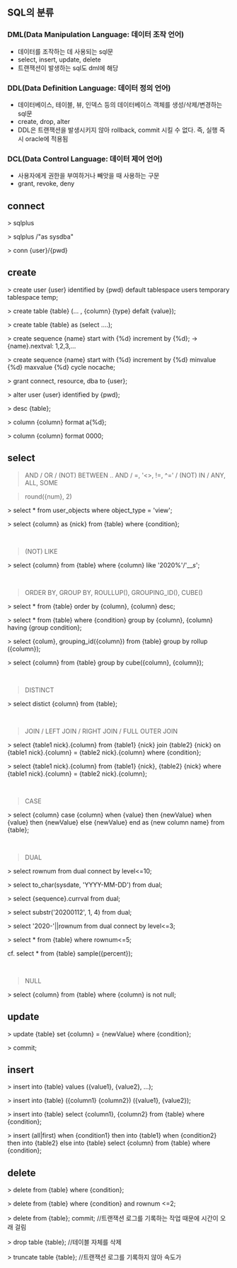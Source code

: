 ## SQL의 분류

### DML(Data Manipulation Language: 데이터 조작 언어)

* 데이터를 조작하는 데 사용되는 sql문
* select, insert, update, delete
* 트랜잭션이 발생하는 sql도 dml에 해당

### DDL(Data Definition Language: 데이터 정의 언어)

* 데이터베이스, 테이블, 뷰, 인덱스 등의 데이터베이스 객체를 생성/삭제/변경하는 sql문 
* create, drop, alter
* DDL은 트랜잭션을 발생시키지 않아 rollback, commit 시킬 수 없다. 즉, 실행 즉시 oracle에 적용됨

### DCL(Data Control Language: 데이터 제어 언어)

* 사용자에게 권한을 부여하거나 빼앗을 때 사용하는 구문
* grant, revoke, deny 

## connect

\> sqlplus

\> sqlplus /"as sysdba"

\> conn {user}/{pwd}

## create 

\> create user {user} identified by {pwd}
      default tablespace users temporary tablespace temp;
      
\> create table {table} (... , {column} {type} defalt {value});

\> create table {table} as (select ....);

\> create sequence {name} start with {%d} increment by {%d}; -> {name}.nextval: 1,2,3,...

\> create sequence {name} start with {%d} increment by {%d} minvalue {%d} maxvalue {%d} cycle nocache;

\> grant connect, resource, dba to {user};

\> alter user {user} identified by {pwd};

\> desc {table};

\> column {column} format a{%d};

\> column {column} format 0000;

## select

>AND / OR / (NOT) BETWEEN .. AND / =, '<>, !=, ^=' / (NOT) IN / ANY, ALL, SOME

>round({num}, 2)

\> select * from user_objects where object_type = 'view';

\> select {column} as {nick} from {table} where {condition};

<br/>

>(NOT) LIKE

\> select {column} from {table} where {column} like '2020%'/'___s_';

<br/>

>ORDER BY, GROUP BY, ROULLUP(), GROUPING_ID(), CUBE()

\> select * from {table} order by {column}, {column} desc;

\> select * from {table} where {condition} group by {column}, {column} having {group condition};

\> select {colum}, grouping_id({column}) from {table} group by rollup ({column});

\> select {column} from {table} group by cube({column}, {column});


<br/>

>DISTINCT

\> select distict {column} from {table};

<br/>

>JOIN / LEFT JOIN / RIGHT JOIN / FULL OUTER JOIN

\> select {table1 nick}.{column} from {table1} {nick} join {table2} {nick} on {table1 nick}.{column} = {table2 nick}.{column} where {condition};

\> select {table1 nick}.{column} from {table1} {nick}, {table2} {nick} where {table1 nick}.{column} = {table2 nick}.{column};

<br/>

>CASE

\> select {column} 
   case {column} when {value} then {newValue}
                 when {value} then {newValue}
                 else {newValue}
   end as {new column name}
   from {table};
   
<br/>
   
>DUAL

\> select rownum from dual connect by level<=10;

\> select to_char(sysdate, 'YYYY-MM-DD') from dual;

\> select {sequence}.currval from dual;

\> select substr('20200112', 1, 4) from dual;

\> select '2020-'||rownum from dual connect by level<=3;

\> select * from {table} where rownum<=5;

cf. select * from {table} sample({percent});

<br/>

>NULL

\> select {column} from {table} where {column} is not null; 

## update

\> update {table} set {column} = {newValue} where {condition};

\> commit;

## insert

\> insert into {table} values ({value1}, {value2}, ...);

\> insert into {table} ({column1} {column2}) ({value1}, {value2});

\> insert into {table} select {column1}, {column2} from {table} where {condition};

\> insert (all|first) when {condition1} then into {table1}
                      when {condition2} then into {table2}
                      else into {table}
   select {column} from {table} where {condition};

## delete

\> delete from {table} where {condition};

\> delete from {table} where {condition} and rownum <=2;

\> delete from {table}; commit; //트랜잭션 로그를 기록하는 작업 때문에 시간이 오래 걸림

\> drop table {table}; //테이블 자체를 삭제

\> truncate table {table}; //트랜잭션 로그를 기록하지 않아 속도가 
